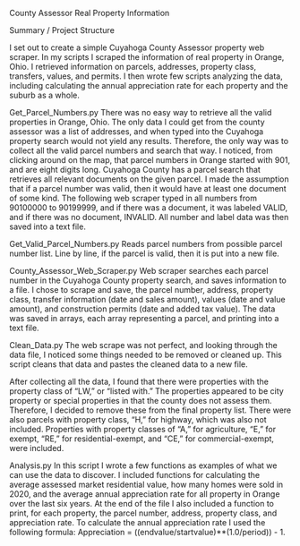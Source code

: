 County Assessor Real Property Information

Summary / Project Structure

I set out to create a simple Cuyahoga County Assessor property web scraper.  In my scripts I scraped the information of real property in Orange, Ohio.  I retrieved information on parcels, addresses, property class, transfers, values, and permits.  I then wrote few scripts analyzing the data, including calculating the annual appreciation rate for each property and the suburb as a whole.  



Get_Parcel_Numbers.py
There was no easy way to retrieve all the valid properties in Orange, Ohio.  The only data I could get from the county assessor was a list of addresses, and when typed into the Cuyahoga property search would not yield any results.  Therefore, the only way was to collect all the valid parcel numbers and search that way.  I noticed, from clicking around on the map, that parcel numbers in Orange started with 901, and are eight digits long.  Cuyahoga County has a parcel search that retrieves all relevant documents on the given parcel.  I made the assumption that if a parcel number was valid, then it would have at least one document of some kind.  The following web scraper typed in all numbers from 90100000 to 90199999, and if there was a document, it was labeled VALID, and if there was no document, INVALID.  All number and label data was then saved into a text file.



Get_Valid_Parcel_Numbers.py
Reads parcel numbers from possible parcel number list.  Line by line, if the parcel is valid, then it is put into a new file.



County_Assessor_Web_Scraper.py
Web scraper searches each parcel number in the Cuyahoga County property search, and saves information to a file.  I chose to scrape and save, the parcel number, address, property class, transfer information (date and sales amount), values (date and value amount), and construction permits (date and added tax value).  The data was saved in arrays, each array representing a parcel, and printing into a text file.



Clean_Data.py
The web scrape was not perfect, and looking through the data file, I noticed some things needed to be removed or cleaned up.  This script cleans that data and pastes the cleaned data to a new file.

After collecting all the data, I found that there were properties with the property class of “LW,” or “listed with.”  The properties appeared to be city property or special properties in that the county does not assess them.  Therefore, I decided to remove these from the final property list.  There were also parcels with property class, “H,” for highway, which was also not included.  Properties with property classes of “A,” for agriculture, “E,” for exempt, “RE,” for residential-exempt, and “CE,” for commercial-exempt, were included.



Analysis.py
In this script I wrote a few functions as examples of what we can use the data to discover.  I included functions for calculating the average assessed market residential value, how many homes were sold in 2020, and the average annual appreciation rate for all property in Orange over the last six years.  At the end of the file I also included a function to print, for each property, the parcel number, address, property class, and appreciation rate.  To calculate the annual appreciation rate I used the following formula: Appreciation = ((endvalue/startvalue)**(1.0/period))  - 1.




